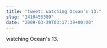 ```yaml
---
title: "tweet: watching Ocean's 13."
slug: "1410456389"
date: "2009-03-29T03:17:39+00:00"
---
```

watching Ocean's 13.